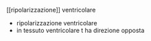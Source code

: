 [[ripolarizzazione]] ventricolare
- ripolarizzazione ventricolare
- in tessuto ventricolare t ha direzione opposta